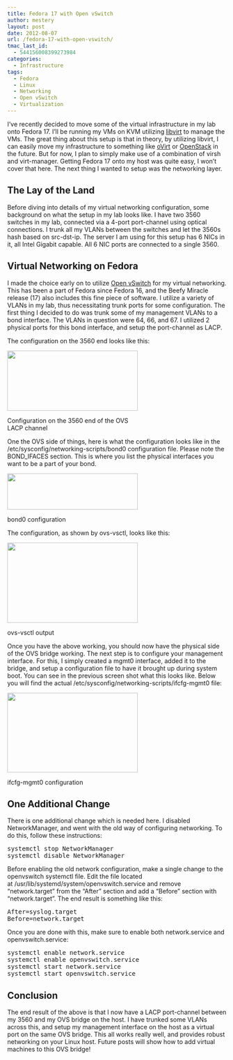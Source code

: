 ```yaml
---
title: Fedora 17 with Open vSwitch
author: mestery
layout: post
date: 2012-08-07
url: /fedora-17-with-open-vswitch/
tmac_last_id:
  - 544156008399273984
categories:
  - Infrastructure
tags:
  - Fedora
  - Linux
  - Networking
  - Open vSwitch
  - Virtualization
---
```

I&#8217;ve recently decided to move some of the virtual infrastructure in my lab onto Fedora 17. I&#8217;ll be running my VMs on KVM utilizing <a title="libvirt" href="http://libvirt.org/" target="_blank">libvirt</a> to manage the VMs. The great thing about this setup is that in theory, by utilizing libvirt, I can easily move my infrastructure to something like <a title="oVirt" href="http://www.ovirt.org/" target="_blank">oVirt</a> or <a title="OpenStack" href="http://www.openstack.org/" target="_blank">OpenStack</a> in the future. But for now, I plan to simply make use of a combination of virsh and virt-manager. Getting Fedora 17 onto my host was quite easy, I won&#8217;t cover that here. The next thing I wanted to setup was the networking layer.

## The Lay of the Land

Before diving into details of my virtual networking configuration, some background on what the setup in my lab looks like. I have two 3560 switches in my lab, connected via a 4-port port-channel using optical connections. I trunk all my VLANs between the switches and let the 3560s hash based on src-dst-ip. The server I am using for this setup has 6 NICs in it, all Intel Gigabit capable. All 6 NIC ports are connected to a single 3560.

## Virtual Networking on Fedora

I made the choice early on to utilize <a title="Open vSwitch" href="http://www.openvswitch.org/" target="_blank">Open vSwitch</a> for my virtual networking. This has been a part of Fedora since Fedora 16, and the Beefy Miracle release (17) also includes this fine piece of software. I utilize a variety of VLANs in my lab, thus necessitating trunk ports for some configuration. The first thing I decided to do was trunk some of my management VLANs to a bond interface. The VLANs in question were 64, 66, and 67. I utilized 2 physical ports for this bond interface, and setup the port-channel as LACP.

The configuration on the 3560 end looks like this:

<div id="attachment_252" style="width: 310px" class="wp-caption alignnone">
  <a href="http://www.siliconloons.com/wp-content/uploads/2012/08/Screen-Shot-2012-08-06-at-9.50.43-PM.png"><img class="size-medium wp-image-252" title="3560 Configuration" src="http://www.siliconloons.com/wp-content/uploads/2012/08/Screen-Shot-2012-08-06-at-9.50.43-PM-300x138.png" alt="" width="300" height="138" /></a>
  
  <p class="wp-caption-text">
    Configuration on the 3560 end of the OVS LACP channel
  </p>
</div>

One the OVS side of things, here is what the configuration looks like in the /etc/sysconfig/networking-scripts/bond0 configuration file. Please note the BOND_IFACES section. This is where you list the physical interfaces you want to be a part of your bond.

<div id="attachment_253" style="width: 310px" class="wp-caption alignnone">
  <a href="http://www.siliconloons.com/wp-content/uploads/2012/08/Screen-Shot-2012-08-06-at-9.52.04-PM.png"><img class="size-medium wp-image-253" title="/etc/sysconfig/networking-scripts/ifcfg-bond0" src="http://www.siliconloons.com/wp-content/uploads/2012/08/Screen-Shot-2012-08-06-at-9.52.04-PM-300x83.png" alt="" width="300" height="83" /></a>
  
  <p class="wp-caption-text">
    bond0 configuration
  </p>
</div>

The configuration, as shown by ovs-vsctl, looks like this:

<div id="attachment_254" style="width: 310px" class="wp-caption alignnone">
  <a href="http://www.siliconloons.com/wp-content/uploads/2012/08/Screen-Shot-2012-08-06-at-9.53.02-PM.png"><img class="size-medium wp-image-254" title="ovs-vsctl output" src="http://www.siliconloons.com/wp-content/uploads/2012/08/Screen-Shot-2012-08-06-at-9.53.02-PM-300x184.png" alt="" width="300" height="184" /></a>
  
  <p class="wp-caption-text">
    ovs-vsctl output
  </p>
</div>

Once you have the above working, you should now have the physical side of the OVS bridge working. The next step is to configure your management interface. For this, I simply created a mgmt0 interface, added it to the bridge, and setup a configuration file to have it brought up during system boot. You can see in the previous screen shot what this looks like. Below you will find the actual /etc/sysconfig/networking-scripts/ifcfg-mgmt0 file:

<div id="attachment_255" style="width: 310px" class="wp-caption alignnone">
  <a href="http://www.siliconloons.com/wp-content/uploads/2012/08/Screen-Shot-2012-08-06-at-9.54.05-PM.png"><img class="size-medium wp-image-255" title="/etc/sysconfig/networking-scripts/ifcfg-mgmt0" src="http://www.siliconloons.com/wp-content/uploads/2012/08/Screen-Shot-2012-08-06-at-9.54.05-PM-300x183.png" alt="" width="300" height="183" /></a>
  
  <p class="wp-caption-text">
    ifcfg-mgmt0 configuration
  </p>
</div>

## One Additional Change

There is one additional change which is needed here. I disabled NetworkManager, and went with the old way of configuring networking. To do this, follow these instructions:

<pre>systemctl stop NetworkManager
systemctl disable NetworkManager</pre>

Before enabling the old network configuration, make a single change to the openvswitch systemctl file. Edit the file located at /usr/lib/systemd/system/openvswitch.service and remove &#8220;network.target&#8221; from the &#8220;After&#8221; section and add a &#8220;Before&#8221; section with &#8220;network.target&#8221;. The end result is something like this:

<pre>After=syslog.target
Before=network.target</pre>

Once you are done with this, make sure to enable both network.service and openvswitch.service:

<pre>systemctl enable network.service
systemctl enable openvswitch.service
systemctl start network.service
systemctl start openvswitch.service</pre>

## Conclusion

The end result of the above is that I now have a LACP port-channel between my 3560 and my OVS bridge on the host. I have trunked some VLANs across this, and setup my management interface on the host as a virtual port on the same OVS bridge. This all works really well, and provides robust networking on your Linux host. Future posts will show how to add virtual machines to this OVS bridge!